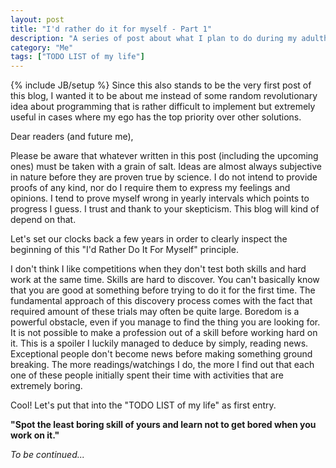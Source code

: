 ```yaml
---
layout: post
title: "I'd rather do it for myself - Part 1"
description: "A series of post about what I plan to do during my adulthood and how I started"
category: "Me"
tags: ["TODO LIST of my life"]
---
```

{% include JB/setup %}
Since this also stands to be the very first post of this blog, I wanted it to be about me instead of some random revolutionary idea about programming that is rather difficult to implement but extremely useful in cases where my ego has the top priority over other solutions.

Dear readers (and future me),

Please be aware that whatever written in this post (including the upcoming ones) must be taken with a grain of salt. Ideas are almost always subjective in nature before they are proven true by science. I do not intend to provide proofs of any kind, nor do I require them to express my feelings and opinions. I tend to prove myself wrong in yearly intervals which points to progress I guess. I trust and thank to your skepticism. This blog will kind of depend on that.

Let's set our clocks back a few years in order to clearly inspect the beginning of this "I'd Rather Do It For Myself" principle.

I don't think I like competitions when they don't test both skills and hard work at the same time. Skills are hard to discover. You can't basically know that you are good at something before trying to do it for the first time. The fundamental approach of this discovery process comes with the fact that required amount of these trials may often be quite large. Boredom is a powerful obstacle, even if you manage to find the thing you are looking for. It is not possible to make a profession out of a skill before working hard on it. This is a spoiler I luckily managed to deduce by simply, reading news. Exceptional people don't become news before making something ground breaking. The more readings/watchings I do, the more I find out that each one of these people initially spent their time with activities that are extremely boring. 

Cool! Let's put that into the "TODO LIST of my life" as first entry.

**"Spot the least boring skill of yours and learn not to get bored when you work on it."**

*To be continued...*





